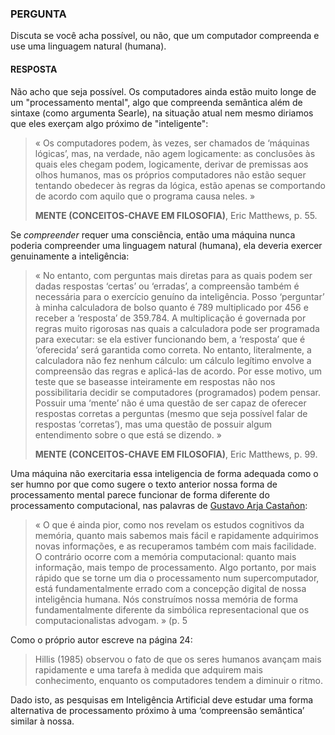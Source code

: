 ### PERGUNTA

Discuta se você acha possível, ou não, que um computador compreenda e use uma linguagem natural (humana).

#### RESPOSTA

Não acho que seja possível. Os computadores ainda estão muito longe de um "processamento mental", algo que compreenda semântica além de sintaxe (como argumenta Searle), na situação atual nem mesmo diriamos que eles exerçam algo próximo de "inteligente":
> « Os computadores podem, às vezes, ser chamados de ‘máquinas lógicas’, mas, na verdade, não agem logicamente: as conclusões às quais eles chegam podem, logicamente, derivar de premissas aos olhos humanos, mas os próprios computadores não estão sequer tentando obedecer às regras da lógica, estão apenas se comportando de acordo com aquilo que o programa causa neles. »
>
> **MENTE (CONCEITOS-CHAVE EM FILOSOFIA)**, Eric Matthews, p. 55.

Se *compreender* requer uma consciência, então uma máquina nunca poderia compreender uma linguagem natural (humana), ela deveria exercer genuinamente a inteligência:
> « No entanto, com perguntas mais diretas para as quais podem ser dadas respostas ‘certas’ ou ‘erradas’, a compreensão também é necessária para o exercício genuíno da inteligência. Posso ‘perguntar’ à minha calculadora de bolso quanto é 789 multiplicado por 456 e receber a ‘resposta’ de 359.784. A multiplicação é governada por regras muito rigorosas nas quais a calculadora pode ser programada para executar: se ela estiver funcionando bem, a ‘resposta’ que é ‘oferecida’ será garantida como correta. No entanto, literalmente, a calculadora não fez nenhum cálculo: um cálculo legítimo envolve a compreensão das regras e aplicá-las de acordo. Por esse motivo, um teste que se baseasse inteiramente em respostas não nos possibilitaria decidir se computadores (programados) podem pensar. Possuir uma ‘mente’ não é uma questão de ser capaz de oferecer respostas corretas a perguntas (mesmo que seja possível falar de respostas ‘corretas’), mas uma questão de possuir algum entendimento sobre o que está se dizendo. »
>
> **MENTE (CONCEITOS-CHAVE EM FILOSOFIA)**, Eric Matthews, p. 99.

Uma máquina não exercitaria essa inteligencia de forma adequada como o ser humno por que como sugere o texto anterior nossa forma de processamento mental parece funcionar de forma diferente do processamento computacional, nas palavras de [Gustavo Arja Castañon](http://www.cienciasecognicao.org/revista/index.php/cec/article/view/599):
> « O que é ainda pior, como nos revelam os estudos cognitivos da memória, quanto mais sabemos mais fácil e rapidamente adquirimos novas informações, e as recuperamos também com mais facilidade. O contrário ocorre com a memória computacional: quanto mais informação, mais tempo de processamento. Algo portanto, por mais rápido que se torne um dia o processamento num supercomputador, está fundamentalmente errado com a concepção digital de nossa inteligência humana. Nós construímos nossa memória de forma fundamentalmente diferente da simbólica representacional que os computacionalistas advogam. » (p. 5

Como o próprio autor escreve na página 24:
> Hillis (1985) observou o fato de que os seres humanos avançam mais rapidamente e uma tarefa à medida que adquirem mais conhecimento, enquanto os computadores tendem a diminuir o ritmo.

Dado isto, as pesquisas em Inteligência Artificial deve estudar uma forma alternativa de processamento próximo à uma ‘compreensão semântica’ similar à nossa.
